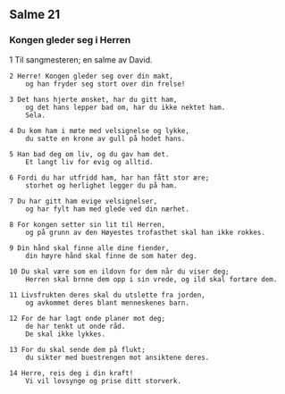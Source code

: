 ## Salme 21

### Kongen gleder seg i Herren

1 Til sangmesteren; en salme av David.

    2 Herre! Kongen gleder seg over din makt, 
        og han fryder seg stort over din frelse!

    3 Det hans hjerte ønsket, har du gitt ham, 
        og det hans lepper bad om, har du ikke nektet ham. 
        Sela.
  
    4 Du kom ham i møte med velsignelse og lykke, 
        du satte en krone av gull på hodet hans.
    
    5 Han bad deg om liv, og du gav ham det. 
        Et langt liv for evig og alltid.
    
    6 Fordi du har utfridd ham, har han fått stor ære; 
        storhet og herlighet legger du på ham.
    
    7 Du har gitt ham evige velsignelser,
        og har fylt ham med glede ved din nærhet.
    
    8 For kongen setter sin lit til Herren, 
        og på grunn av den Høyestes trofasthet skal han ikke rokkes.
    
    9 Din hånd skal finne alle dine fiender, 
        din høyre hånd skal finne de som hater deg.
    
    10 Du skal være som en ildovn for dem når du viser deg; 
        Herren skal brnne dem opp i sin vrede, og ild skal fortære dem.
    
    11 Livsfrukten deres skal du utslette fra jorden, 
        og avkommet deres blant menneskenes barn.
    
    12 For de har lagt onde planer mot deg; 
        de har tenkt ut onde råd.
        De skal ikke lykkes.
    
    13 For du skal sende dem på flukt; 
        du sikter med buestrengen mot ansiktene deres.
    
    14 Herre, reis deg i din kraft! 
        Vi vil lovsynge og prise ditt storverk.
